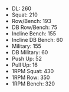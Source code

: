 * DL: 260
*  Squat: 210
*  Row/Bench: 193
*  DB Row/Bench: 75
*  Incline Bench: 155
*  Incline DB Bench: 60
*  Military: 155
*  DB Military: 60
*  Push Up: 52
*  Pull Up: 16
*  1RPM Squat: 430
*  1RPM Row: 350
*  1RPM Bench: 320
